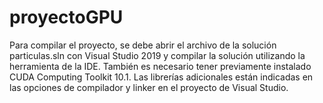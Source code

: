 # proyectoGPU
Para compilar el proyecto, se debe abrir el archivo de la solución particulas.sln con Visual Studio 2019 y compilar la solución utilizando la herramienta de la IDE.
También es necesario tener previamente instalado CUDA Computing Toolkit 10.1.
Las librerías adicionales están indicadas en las opciones de compilador y linker en el proyecto de Visual Studio.

